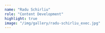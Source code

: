 ```yaml
---
name: "Radu Schirliu"
role: "Content Development"
highlight: true
image: "/img/gallery/radu-schirliu_exec.jpg"
---
```


